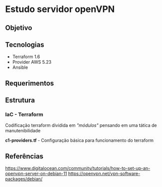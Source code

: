 # Estudo servidor openVPN  

## Objetivo

## Tecnologias

- Terraform 1.6
- Provider AWS 5.23
- Ansible

## Requerimentos



## Estrutura

### IaC - Terraform

Codificação terraform dividida em *"módulos"* pensando em uma tática de manutenibilidade

**c1-providers.tf** - Configuração básica para funcionamento do terraform

## Referências

https://www.digitalocean.com/community/tutorials/how-to-set-up-an-openvpn-server-on-debian-11
https://openvpn.net/vpn-software-packages/debian/